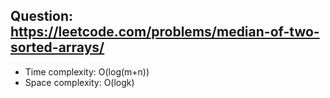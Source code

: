 ## Question: https://leetcode.com/problems/median-of-two-sorted-arrays/

* Time complexity: O(log(m+n))
* Space complexity: O(logk)